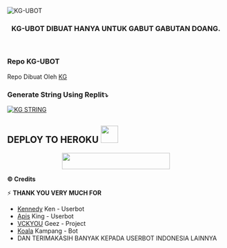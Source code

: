 
![KG-UBOT](https://telegra.ph/file/de901eba4b8f4e3438ed2.jpg)

<h3 align="center">KG-UBOT DIBUAT HANYA UNTUK GABUT GABUTAN DOANG.</h3>
<p align="center">&nbsp;</p>

### Repo KG-UBOT
Repo Dibuat Oleh [KG](https://t.me/knsgnwn)


### Generate String Using Replit⤵️

[![KG STRING](https://replit.com/badge/github/@KennedyProject/KEN-UBOT)](https://replit.com/@KhansaGunawan/knsgnwn)


## DEPLOY TO HEROKU <img src="./resources/extras/Kenpurple.gif" width="40px">
<p align="center"><a href="https://heroku.com/deploy?template=https://github.com/KGPROJE/KG-UBOT/tree/KG-UBOT"> <img src="https://img.shields.io/badge/Deploy%20To%20Heroku-purple?style=flat&logo=heroku" width="250" height="38.60" /></a></p>


  <b>© Credits</b></summary>


⚡ **THANK YOU VERY MUCH FOR**
*   [Kennedy](https://github.com/KennedyProject/KEN-UBOT)    Ken - Userbot
*   [Apis](https://github.com/apisuserbot/King-Userbot)     King - Userbot
*   [VCKYOU](https://github.com/Vckyou/Geez-Project)    Geez - Project 
*   [Koala](https://github.com/ManusiaRakitan/Kampang-Bot)    Kampang - Bot
*   DAN TERIMAKASIH BANYAK KEPADA USERBOT INDONESIA LAINNYA <img src="./resources/extras/kennn.gif" width="10px">
